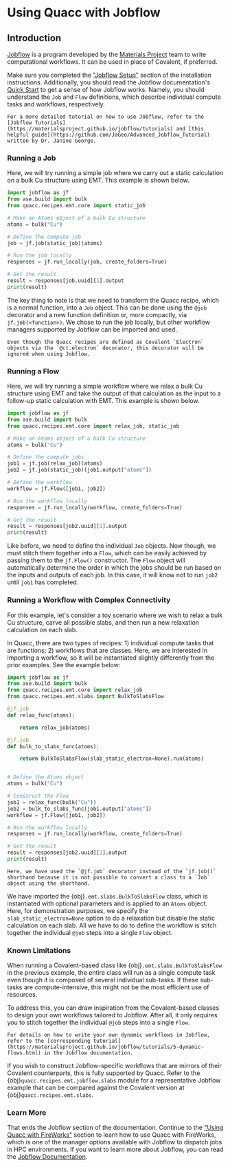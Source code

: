 # Using Quacc with Jobflow

## Introduction

[Jobflow](https://github.com/materialsproject/jobflow) is a program developed by the [Materials Project](https://materialsproject.org/) team to write computational workflows. It can be used in place of Covalent, if preferred.

Make sure you completed the ["Jobflow Setup"](../../install/advanced/jobflow.md) section of the installation instructions. Additionally, you should read the Jobflow documentation's [Quick Start](https://materialsproject.github.io/jobflow/tutorials/1-quickstart.html) to get a sense of how Jobflow works. Namely, you should understand the `Job` and `Flow` definitions, which describe individual compute tasks and workflows, respectively.

```{seealso}
For a more detailed tutorial on how to use Jobflow, refer to the [Jobflow Tutorials](https://materialsproject.github.io/jobflow/tutorials) and [this helpful guide](https://github.com/JaGeo/Advanced_Jobflow_Tutorial) written by Dr. Janine George.
```

### Running a Job

Here, we will try running a simple job where we carry out a static calculation on a bulk Cu structure using EMT. This example is shown below.

```python
import jobflow as jf
from ase.build import bulk
from quacc.recipes.emt.core import static_job

# Make an Atoms object of a bulk Cu structure
atoms = bulk("Cu")

# Define the compute job
job = jf.job(static_job)(atoms)

# Run the job locally
responses = jf.run_locally(job, create_folders=True)

# Get the result
result = responses[job.uuid][1].output
print(result)
```

The key thing to note is that we need to transform the Quacc recipe, which is a normal function, into a `Job` object. This can be done using the `@job` decorator and a new function definition or, more compactly, via `jf.job(<function>)`. We chose to run the job locally, but other workflow managers supported by Jobflow can be imported and used.

```{note}
Even though the Quacc recipes are defined as Covalent `Electron` objects via the `@ct.electron` decorator, this decorator will be ignored when using Jobflow.
```

### Running a Flow

Here, we will try running a simple workflow where we relax a bulk Cu structure using EMT and take the output of that calculation as the input to a follow-up static calculation with EMT. This example is shown below.

```python
import jobflow as jf
from ase.build import bulk
from quacc.recipes.emt.core import relax_job, static_job

# Make an Atoms object of a bulk Cu structure
atoms = bulk("Cu")

# Define the compute jobs
job1 = jf.job(relax_job)(atoms)
job2 = jf.job(static_job)(job1.output["atoms"])

# Define the workflow
workflow = jf.Flow([job1, job2])

# Run the workflow locally
responses = jf.run_locally(workflow, create_folders=True)

# Get the result
result = responses[job2.uuid][1].output
print(result)
```

Like before, we need to define the individual `Job` objects. Now though, we must stitch them together into a `Flow`, which can be easily achieved by passing them to the `jf.Flow()` constructor. The `Flow` object will automatically determine the order in which the jobs should be run based on the inputs and outputs of each job. In this case, it will know not to run `job2` until `job1` has completed.

### Running a Workflow with Complex Connectivity

For this example, let's consider a toy scenario where we wish to relax a bulk Cu structure, carve all possible slabs, and then run a new relaxation calculation on each slab.

In Quacc, there are two types of recipes: 1) individual compute tasks that are functions; 2) workflows that are classes. Here, we are interested in importing a workflow, so it will be instantiated slightly differently from the prior examples. See the example below:

```python
import jobflow as jf
from ase.build import bulk
from quacc.recipes.emt.core import relax_job
from quacc.recipes.emt.slabs import BulkToSlabsFlow

@jf.job
def relax_func(atoms):

    return relax_job(atoms)

@jf.job
def bulk_to_slabs_func(atoms):

    return BulkToSlabsFlow(slab_static_electron=None).run(atoms)


# Define the Atoms object
atoms = bulk("Cu")

# Construct the Flow
job1 = relax_func(bulk("Cu"))
job2 = bulk_to_slabs_func(job1.output["atoms"])
workflow = jf.Flow([job1, job2])

# Run the workflow locally
responses = jf.run_locally(workflow, create_folders=True)

# Get the result
result = responses[job2.uuid][1].output
print(result)
```

```{note}
Here, we have used the `@jf.job` decorator instead of the `jf.job()` shorthand because it is not possible to convert a class to a `Job` object using the shorthand.
```

We have imported the {obj}`.emt.slabs.BulkToSlabsFlow` class, which is instantiated with optional parameters and is applied to an `Atoms` object. Here, for demonstration purposes, we specify the `slab_static_electron=None` option to do a relaxation but disable the static calculation on each slab. All we have to do to define the workflow is stitch together the individual `@job` steps into a single `Flow` object.

### Known Limitations

When running a Covalent-based class like {obj}`.emt.slabs.BulkToSlabsFlow` in the previous example, the entire class will run as a single compute task even though it is composed of several individual sub-tasks. If these sub-tasks are compute-intensive, this might not be the most efficient use of resources.

To address this, you can draw inspiration from the Covalent-based classes to design your own workflows tailored to Jobflow. After all, it only requires you to stitch together the individual `@job` steps into a single `Flow`.

```{seealso}
For details on how to write your own dynamic workflows in Jobflow, refer to the [corresponding tutorial](https://materialsproject.github.io/jobflow/tutorials/5-dynamic-flows.html) in the Jobflow documentation.
```

If you wish to construct Jobflow-specific workflows that are mirrors of their Covalent counterparts, this is fully supported by Quacc. Refer to the {obj}`quacc.recipes.emt.jobflow.slabs` module for a representative Jobflow example that can be compared against the Covalent version at {obj}`quacc.recipes.emt.slabs`.

### Learn More

That ends the Jobflow section of the documentation. Continue to the ["Using Quacc with FireWorks"](fireworks.md) section to learn how to use Quacc with FireWorks, which is one of the manager options available with Jobflow to dispatch jobs in HPC environments. If you want to learn more about Jobflow, you can read the [Jobflow Documentation](https://materialsproject.github.io/jobflow/).
